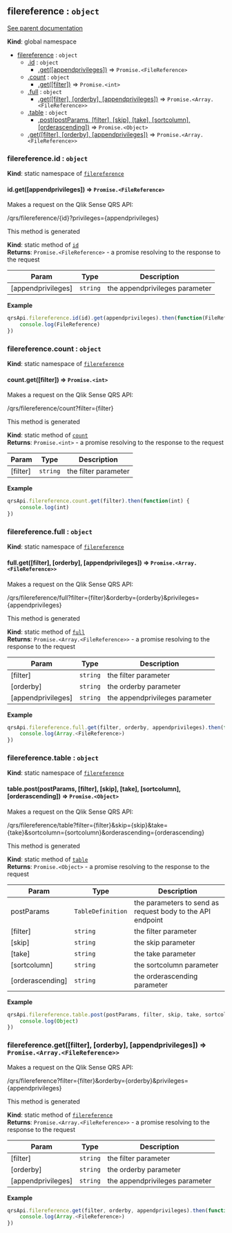 <a name="filereference"></a>
## filereference : <code>object</code>
[See parent documentation](qrs.md)

**Kind**: global namespace  

* [filereference](#filereference) : <code>object</code>
  * [.id](#filereference.id) : <code>object</code>
    * [.get([appendprivileges])](#filereference.id.get) ⇒ <code>Promise.&lt;FileReference&gt;</code>
  * [.count](#filereference.count) : <code>object</code>
    * [.get([filter])](#filereference.count.get) ⇒ <code>Promise.&lt;int&gt;</code>
  * [.full](#filereference.full) : <code>object</code>
    * [.get([filter], [orderby], [appendprivileges])](#filereference.full.get) ⇒ <code>Promise.&lt;Array.&lt;FileReference&gt;&gt;</code>
  * [.table](#filereference.table) : <code>object</code>
    * [.post(postParams, [filter], [skip], [take], [sortcolumn], [orderascending])](#filereference.table.post) ⇒ <code>Promise.&lt;Object&gt;</code>
  * [.get([filter], [orderby], [appendprivileges])](#filereference.get) ⇒ <code>Promise.&lt;Array.&lt;FileReference&gt;&gt;</code>

<a name="filereference.id"></a>
### filereference.id : <code>object</code>
**Kind**: static namespace of <code>[filereference](#filereference)</code>  
<a name="filereference.id.get"></a>
#### id.get([appendprivileges]) ⇒ <code>Promise.&lt;FileReference&gt;</code>
Makes a request on the Qlik Sense QRS API:

/qrs/filereference/{id}?privileges={appendprivileges}

This method is generated

**Kind**: static method of <code>[id](#filereference.id)</code>  
**Returns**: <code>Promise.&lt;FileReference&gt;</code> - a promise resolving to the response to the request  

| Param | Type | Description |
| --- | --- | --- |
| [appendprivileges] | <code>string</code> | the appendprivileges parameter |

**Example**  
```javascript
qrsApi.filereference.id(id).get(appendprivileges).then(function(FileReference) {
	console.log(FileReference)
})
```
<a name="filereference.count"></a>
### filereference.count : <code>object</code>
**Kind**: static namespace of <code>[filereference](#filereference)</code>  
<a name="filereference.count.get"></a>
#### count.get([filter]) ⇒ <code>Promise.&lt;int&gt;</code>
Makes a request on the Qlik Sense QRS API:

/qrs/filereference/count?filter={filter}

This method is generated

**Kind**: static method of <code>[count](#filereference.count)</code>  
**Returns**: <code>Promise.&lt;int&gt;</code> - a promise resolving to the response to the request  

| Param | Type | Description |
| --- | --- | --- |
| [filter] | <code>string</code> | the filter parameter |

**Example**  
```javascript
qrsApi.filereference.count.get(filter).then(function(int) {
	console.log(int)
})
```
<a name="filereference.full"></a>
### filereference.full : <code>object</code>
**Kind**: static namespace of <code>[filereference](#filereference)</code>  
<a name="filereference.full.get"></a>
#### full.get([filter], [orderby], [appendprivileges]) ⇒ <code>Promise.&lt;Array.&lt;FileReference&gt;&gt;</code>
Makes a request on the Qlik Sense QRS API:

/qrs/filereference/full?filter={filter}&orderby={orderby}&privileges={appendprivileges}

This method is generated

**Kind**: static method of <code>[full](#filereference.full)</code>  
**Returns**: <code>Promise.&lt;Array.&lt;FileReference&gt;&gt;</code> - a promise resolving to the response to the request  

| Param | Type | Description |
| --- | --- | --- |
| [filter] | <code>string</code> | the filter parameter |
| [orderby] | <code>string</code> | the orderby parameter |
| [appendprivileges] | <code>string</code> | the appendprivileges parameter |

**Example**  
```javascript
qrsApi.filereference.full.get(filter, orderby, appendprivileges).then(function(Array.<FileReference>) {
	console.log(Array.<FileReference>)
})
```
<a name="filereference.table"></a>
### filereference.table : <code>object</code>
**Kind**: static namespace of <code>[filereference](#filereference)</code>  
<a name="filereference.table.post"></a>
#### table.post(postParams, [filter], [skip], [take], [sortcolumn], [orderascending]) ⇒ <code>Promise.&lt;Object&gt;</code>
Makes a request on the Qlik Sense QRS API:

/qrs/filereference/table?filter={filter}&skip={skip}&take={take}&sortcolumn={sortcolumn}&orderascending={orderascending}

This method is generated

**Kind**: static method of <code>[table](#filereference.table)</code>  
**Returns**: <code>Promise.&lt;Object&gt;</code> - a promise resolving to the response to the request  

| Param | Type | Description |
| --- | --- | --- |
| postParams | <code>TableDefinition</code> | the parameters to send as request body to the API endpoint |
| [filter] | <code>string</code> | the filter parameter |
| [skip] | <code>string</code> | the skip parameter |
| [take] | <code>string</code> | the take parameter |
| [sortcolumn] | <code>string</code> | the sortcolumn parameter |
| [orderascending] | <code>string</code> | the orderascending parameter |

**Example**  
```javascript
qrsApi.filereference.table.post(postParams, filter, skip, take, sortcolumn, orderascending).then(function(Object) {
	console.log(Object)
})
```
<a name="filereference.get"></a>
### filereference.get([filter], [orderby], [appendprivileges]) ⇒ <code>Promise.&lt;Array.&lt;FileReference&gt;&gt;</code>
Makes a request on the Qlik Sense QRS API:

/qrs/filereference?filter={filter}&orderby={orderby}&privileges={appendprivileges}

This method is generated

**Kind**: static method of <code>[filereference](#filereference)</code>  
**Returns**: <code>Promise.&lt;Array.&lt;FileReference&gt;&gt;</code> - a promise resolving to the response to the request  

| Param | Type | Description |
| --- | --- | --- |
| [filter] | <code>string</code> | the filter parameter |
| [orderby] | <code>string</code> | the orderby parameter |
| [appendprivileges] | <code>string</code> | the appendprivileges parameter |

**Example**  
```javascript
qrsApi.filereference.get(filter, orderby, appendprivileges).then(function(Array.<FileReference>) {
	console.log(Array.<FileReference>)
})
```
